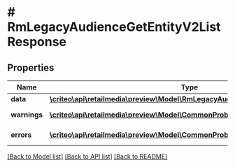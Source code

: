 # # RmLegacyAudienceGetEntityV2ListResponse

## Properties

Name | Type | Description | Notes
------------ | ------------- | ------------- | -------------
**data** | [**\criteo\api\retailmedia\preview\Model\RmLegacyAudienceGetEntityV2Resource[]**](RmLegacyAudienceGetEntityV2Resource.md) |  | [optional]
**warnings** | [**\criteo\api\retailmedia\preview\Model\CommonProblem[]**](CommonProblem.md) |  | [optional] [readonly]
**errors** | [**\criteo\api\retailmedia\preview\Model\CommonProblem[]**](CommonProblem.md) |  | [optional] [readonly]

[[Back to Model list]](../../README.md#models) [[Back to API list]](../../README.md#endpoints) [[Back to README]](../../README.md)

